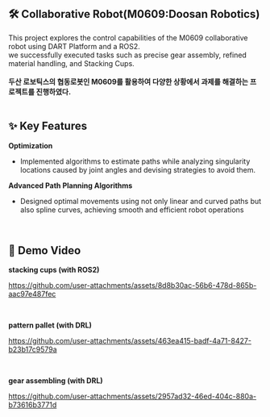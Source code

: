 ## 🛠️ Collaborative Robot(M0609:Doosan Robotics)
This project explores the control capabilities of the M0609 collaborative robot using DART Platform and a ROS2. 
<br>we successfully executed tasks such as precise gear assembly, refined material handling, and Stacking Cups.
<br><br> **두산 로보틱스의 협동로봇인 M0609를 활용하여 다양한 상황에서 과제를 해결하는 프로젝트를 진행하였다.**
<br><br>

## ✨ Key Features

**Optimization**

- Implemented algorithms to estimate paths while analyzing singularity locations caused by joint angles and devising strategies to avoid them.

**Advanced Path Planning Algorithms**

- Designed optimal movements using not only linear and curved paths but also spline curves, achieving smooth and efficient robot operations

<br>

## 🎥 Demo Video

**stacking cups (with ROS2)**

https://github.com/user-attachments/assets/8d8b30ac-56b6-478d-865b-aac97e487fec

<br>

**pattern pallet (with DRL)**

https://github.com/user-attachments/assets/463ea415-badf-4a71-8427-b23b17c9579a

<br>

**gear assembling (with DRL)**

https://github.com/user-attachments/assets/2957ad32-46ed-404c-880a-b73616b3771d
